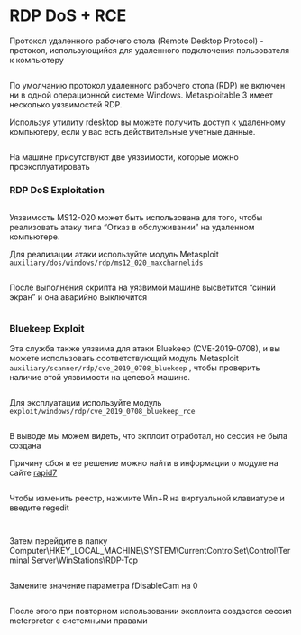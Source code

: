 # RDP DoS + RCE

Протокол удаленного рабочего стола (Remote Desktop Protocol) - протокол, использующийся для удаленного подключения пользователя к компьютеру

<figure><img src="../.gitbook/assets/nmap_3389_port.png" alt=""><figcaption></figcaption></figure>

По умолчанию протокол удаленного рабочего стола (RDP) не включен ни в одной операционной системе Windows. Metasploitable 3 имеет несколько уязвимостей RDP.

Используя утилиту rdesktop вы можете получить доступ к удаленному компьютеру, если у вас есть действительные учетные данные.

<figure><img src="../.gitbook/assets/rdesktop.png" alt=""><figcaption></figcaption></figure>

На машине присутствуют две уязвимости, которые можно проэксплуатировать

### RDP DoS Exploitation

<figure><img src="../.gitbook/assets/ms12_020_check.png" alt=""><figcaption></figcaption></figure>

Уязвимость MS12-020 может быть использована для того, чтобы реализовать атаку типа “Отказ в обслуживании” на удаленном компьютере.

Для реализации атаки используйте модуль Metasploit `auxiliary/dos/windows/rdp/ms12_020_maxchannelids`

<figure><img src="../.gitbook/assets/ms12_020_maxchannelids.png" alt=""><figcaption></figcaption></figure>

После выполнения скрипта на уязвимой машине высветится “синий экран” и она аварийно выключится

<figure><img src="../.gitbook/assets/image.png" alt=""><figcaption></figcaption></figure>

### Bluekeep Exploit

Эта служба также уязвима для атаки Bluekeep (CVE-2019-0708), и вы можете использовать соответствующий модуль Metasploit `auxiliary/scanner/rdp/cve_2019_0708_bluekeep` , чтобы проверить наличие этой уязвимости на целевой машине.

<figure><img src="../.gitbook/assets/image (5).png" alt=""><figcaption></figcaption></figure>

Для эксплуатации используйте модуль `exploit/windows/rdp/cve_2019_0708_bluekeep_rce`

<figure><img src="../.gitbook/assets/image (6).png" alt=""><figcaption></figcaption></figure>

В выводе мы можем видеть, что экплоит отработал, но сессия не была создана

Причину сбоя и ее решение можно найти в информации о модуле на сайте [rapid7](https://www.rapid7.com/db/modules/exploit/windows/rdp/cve\_2019\_0708\_bluekeep\_rce/)

<figure><img src="../.gitbook/assets/image (7).png" alt=""><figcaption></figcaption></figure>

Чтобы изменить реестр, нажмите Win+R на виртуальной клавиатуре и введите regedit

<figure><img src="../.gitbook/assets/image (8).png" alt=""><figcaption></figcaption></figure>

<figure><img src="../.gitbook/assets/image (9).png" alt=""><figcaption></figcaption></figure>

Затем перейдите в папку Computer\HKEY\_LOCAL\_MACHINE\SYSTEM\CurrentControlSet\Control\Terminal Server\WinStations\RDP-Tcp

<figure><img src="../.gitbook/assets/image (10).png" alt=""><figcaption></figcaption></figure>

Замените значение параметра fDisableCam на 0

<figure><img src="../.gitbook/assets/image (11).png" alt=""><figcaption></figcaption></figure>

После этого при повторном использовании эксплоита создастся сессия meterpreter с системными правами

<figure><img src="../.gitbook/assets/image (12).png" alt=""><figcaption></figcaption></figure>
